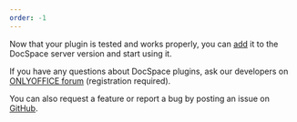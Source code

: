 ```yaml
---
order: -1
---
```


Now that your plugin is tested and works properly, you can [add](../../Adding%20Plugin/index.md#uploading-plugins) it to the DocSpace server version and start using it.

If you have any questions about DocSpace plugins, ask our developers on [ONLYOFFICE forum](https://forum.onlyoffice.com/c/docspace/46) (registration required).

You can also request a feature or report a bug by posting an issue on [GitHub](https://github.com/ONLYOFFICE/docspace-plugins/issues).
